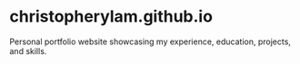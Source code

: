 # christopherylam.github.io
Personal portfolio website showcasing my experience, education, projects, and skills.
